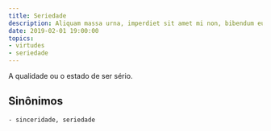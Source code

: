 ```yaml
---
title: Seriedade
description: Aliquam massa urna, imperdiet sit amet mi non, bibendum euismod est.
date: 2019-02-01 19:00:00
topics: 
- virtudes
- seriedade
---
```


A qualidade ou o estado de ser sério.

## Sinônimos
	- sinceridade, seriedade


